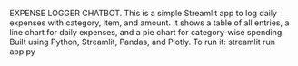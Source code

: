 EXPENSE LOGGER CHATBOT.
This is a simple Streamlit app to log daily expenses with category, item, and amount.
It shows a table of all entries, a line chart for daily expenses, and a pie chart for category-wise spending.
Built using Python, Streamlit, Pandas, and Plotly.
To run it: streamlit run app.py
